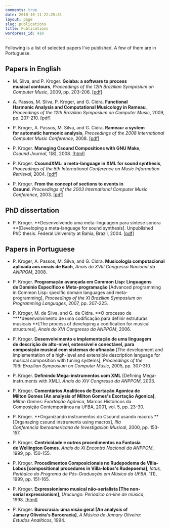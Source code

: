 ```yaml
---
comments: true
date: 2010-10-11 22:25:51
layout: page
slug: publications
title: Publications
wordpress_id: 410
---
```


Following is a list of selected papers I've published. A few of them are in Portuguese.


## Papers in English





	
  * M. Silva, and P. Kroger. **Goiaba: a software to process musical contours**, _Proceedings of the 12th Brazilian Symposium on Computer Music_, 2009, pp. 203-206. [[pdf]](http://media.pedrokroger.net/papers/goiaba09sbcm.pdf)

	
  * A. Passos, M. Silva, P. Kroger, and G. Cidra. **Functional Harmonic Analysis and Computational Musicology in Rameau**, _Proceedings of the 12th Brazilian Symposium on Computer Music_, 2009, pp. 207-210. [[pdf]](http://media.pedrokroger.net/papers/functional09sbcm.pdf)

	
  * P. Kroger, A. Passos, M. Silva, and G. Cidra. **Rameau: a system for automatic harmonic analysis**, _Preceedings of the 2008 International Computer Music Conference_, 2008. [[pdf]](http://media.pedrokroger.net/papers/rameau08icmc.pdf)

	
  * P. Kroger. **Managing Csound Compositions with GNU Make**, _Csound Journal_, 1(8), 2008. [[html]](http://www.csounds.com/journal/issue8/csoundGNUMake.html)

	
  * P. Kroger. **CsoundXML: a meta-language in XML for sound synthesis**, _Proceedings of the 5th International Conference on Music Information Retrieval_, 2004. [[pdf]](http://media.pedrokroger.net/papers/csoundxml.pdf)

	
  * P. Kroger. **From the concept of sections to events in Csound**. _Proceedings of the 2003 International Computer Music Conference_, 2003. [[pdf]](http://media.pedrokroger.net/papers/csound-events.pdf)




## PhD dissertation





	
  * P. Kroger. **Desenvolvendo uma meta-linguagem para síntese sonora **[Developing a meta-language for sound synthesis]. Unpublished PhD thesis. Federal University at Bahia, Brazil, 2004. [[pdf]](http://media.pedrokroger.net/papers/phd-dissertation.pdf)




## Papers in Portuguese





	
  * P. Kroger, A. Passos, M. Silva, and G. Cidra. **Musicologia computacional aplicada aos corais de Bach**, _Anais do XVIII Congresso Nacional da ANPPOM_, 2008.

	
  * P. Kroger. **Programação avançada em Common Lisp: Linguagens de Domínio Específico e Meta-programação** [Advanced programming in Common Lisp: specific domain languages and meta-programming], _Proceedings of the XI Brazilian Symposium on Programming Languages_, 2007, pp. 207-225.

	
  * P. Kroger, M. de Silva, and G. de Cidra. **O processo de ****desenvolvimento de uma codificação para definir estruturas musicais **[The process of developing a codification for musical structures], _Anais do XVI Congresso da ANPPOM_, 2006.

	
  * P. Kroger. **Desenvolvimento e implementação de uma linguagem de descrição de alto-nível, extensível e conectável, para composição musical com sistemas de afinação** [The development and implementation of a high-level and extensible description language for musical composition with tuning systems], _Proceedings of the 10th Brazilian Symposium on Computer Music_, 2005, pp. 307-310.

	
  * P. Kroger. **Definindo Mega-instrumentos com XML** [Defining Mega-instruments with XML]. _Anais do XIV Congresso da ANPPOM_, 2003.

	
  * P. Kroger. **Comentários Analíticos de Exortação Agonica de Milton Gomes [An analysis of Milton Gomes's Exortação Agonica]**, _Milton Gomes: Exortação Agônica_, Marcos Históricos da Composição Contemporânea na UFBA, 2001, vol. 5, pp. 23-30.

	
  * P. Kroger. **Organizando instrumentos do Csound usando macros **[Organazing csound instruments using macros], _IIIa Conferencia Iberoamericana de Investigacion Musical_, 2000, pp. 153-157.

	
  * P. Kroger. **Centricidade e outros procedimentos na Fantasia de Wellington Gomes**. _Anais do XI Encontro Nacional da ANPPOM_, 1999, pp. 150-155.

	
  * P. Kroger. **Procedimentos Composicionais no Rudepodema de Villa-Lobos [compositional procedures in Villa-lobos's Rudepoema]**, _Ictus, Periódico do Programa de Pós-Graduação em Música da UFBA_, 1(1), 1999, pp. 151-165.

	
  * P. Kroger. **Expressionismo musical não-serialista [The non-serial expressionism]**, _Urucungo: Periódico on-line de música_, 1998. [[html]](http://www.urucungo.com.br/artigos/kroger/kroger1.htm)

	
  * P. Kroger. **Burocracia: uma visão geral [An analysis of Jamary Oliveira's Burocracia]**, _A Música de Jamary Oliveira: Estudos Analíticos_, 1994.


